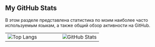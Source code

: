 ## My GitHub Stats

В этом разделе представлена статистика по моим наиболее часто используемым языкам, а также общий обзор активности на GitHub.

<div align="center">
  
<table>
  <tr>
    <!-- Левая карточка -->
    <td>
      <img 
        src="https://github-readme-stats.vercel.app/api/top-langs/?username=k2wGG&exclude_repo=github-readme-stats,anuraghazra.github.io&theme=radical" 
        alt="Top Langs" 
      />
    </td>
    <!-- Промежуточная ячейка для отступа -->
    <td style="min-width: 50px;"></td>
    <!-- Правая карточка -->
    <td>
      <img 
        src="https://github-readme-stats.vercel.app/api?username=k2wGG&show_icons=true&theme=radical" 
        alt="GitHub Stats" 
      />
    </td>
  </tr>
</table>

</div>
